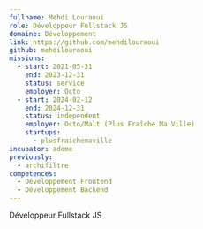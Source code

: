```yaml
---
fullname: Mehdi Louraoui
role: Développeur Fullstack JS
domaine: Développement
link: https://github.com/mehdilouraoui
github: mehdilouraoui
missions:
  - start: 2021-05-31
    end: 2023-12-31
    status: service
    employer: Octo
  - start: 2024-02-12
    end: 2024-12-31
    status: independent
    employer: Octo/Malt (Plus Fraîche Ma Ville)
    startups:
      - plusfraichemaville
incubator: ademe
previously:
  - archifiltre
competences:
  - Développement Frontend
  - Développement Backend
---
```

Développeur Fullstack JS